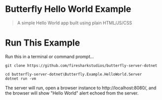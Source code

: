 # Butterfly Hello World Example

> A simple Hello World app built using plain HTML/JS/CSS

# Run This Example

Run this in a terminal or command prompt...

```
git clone https://github.com/firesharkstudios/butterfly-server-dotnet

cd butterfly-server-dotnet\Butterfly.Example.HelloWorld.Server
dotnet run -vm
```

The server will run, open a browser instance to http://localhost:8080/, and the browser will show "Hello World" alert echoed from the server.
